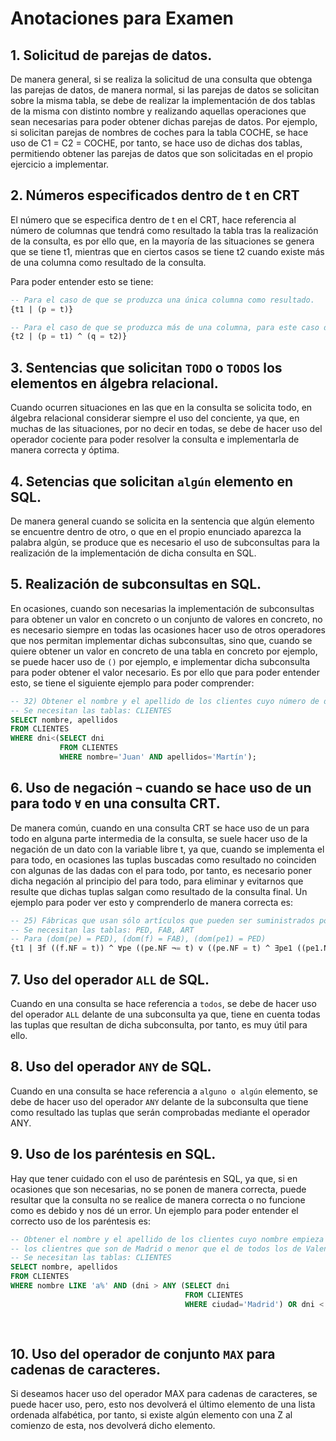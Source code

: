 # Anotaciones para Examen

## 1. Solicitud de parejas de datos.

De manera general, si se realiza la solicitud de una consulta que obtenga las parejas de datos, de manera normal,
si las parejas de datos se solicitan sobre la misma tabla, se debe de realizar la implementación de dos tablas
de la misma con distinto nombre y realizando aquellas operaciones que sean necesarias para poder obtener dichas parejas
de datos. Por ejemplo, si solicitan parejas de nombres de coches para la tabla COCHE, se hace uso de C1 = C2 = COCHE,
por tanto, se hace uso de dichas dos tablas, permitiendo obtener las parejas de datos que son solicitadas
en el propio ejercicio a implementar.

## 2. Números especificados dentro de t en CRT

El número que se especifica dentro de t en el CRT, hace referencia al número de columnas que tendrá como resultado
la tabla tras la realización de la consulta, es por ello que, en la mayoría de las situaciones se genera que se tiene
t1, mientras que en ciertos casos se tiene t2 cuando existe más de una columna como resultado de la consulta.

Para poder entender esto se tiene:
```sql
-- Para el caso de que se produzca una única columna como resultado.
{t1 | (p = t)}
```

```sql
-- Para el caso de que se produzca más de una columna, para este caso dos.
{t2 | (p = t1) ^ (q = t2)}
```

## 3. Sentencias que solicitan `TODO` o `TODOS` los elementos en álgebra relacional.

Cuando ocurren situaciones en las que en la consulta se solicita todo, en álgebra relacional considerar siempre
el uso del conciente, ya que, en muchas de las situaciones, por no decir en todas, se debe de hacer uso del
operador cociente para poder resolver la consulta e implementarla de manera correcta y óptima.

## 4. Setencias que solicitan `algún` elemento en SQL.

De manera general cuando se solicita en la sentencia que algún elemento se encuentre dentro de otro, o que en el
propio enunciado aparezca la palabra algún, se produce que es necesario el uso de subconsultas para la realización
de la implementación de dicha consulta en SQL.

## 5. Realización de subconsultas en SQL.

En ocasiones, cuando son necesarias la implementación de subconsultas para obtener un valor en concreto o
un conjunto de valores en concreto, no es necesario siempre en todas las ocasiones hacer uso de otros operadores
que nos permitan implementar dichas subconsultas, sino que, cuando se quiere obtener un valor en concreto de una
tabla en concreto por ejemplo, se puede hacer uso de `()` por ejemplo, e implementar dicha subconsulta para poder
obtener el valor necesario. Es por ello que para poder entender esto, se tiene el siguiente ejemplo para poder
comprender:
```sql
-- 32) Obtener el nombre y el apellido de los clientes cuyo número de dni es menor que el del cliente 'Juan Martín'.\
-- Se necesitan las tablas: CLIENTES
SELECT nombre, apellidos
FROM CLIENTES
WHERE dni<(SELECT dni
           FROM CLIENTES
           WHERE nombre='Juan' AND apellidos='Martín');
```

## 6. Uso de negación `¬` cuando se hace uso de un para todo `∀` en una consulta CRT.

De manera común, cuando en una consulta CRT se hace uso de un para todo en alguna parte intermedia de la consulta,
se suele hacer uso de la negación de un dato con la variable libre t, ya que, cuando se implementa el para todo, 
en ocasiones las tuplas buscadas como resultado no coinciden con algunas de las dadas con el para todo, por tanto,
es necesario poner dicha negación al principio del para todo, para eliminar y evitarnos que resulte que dichas
tuplas salgan como resultado de la consulta final. Un ejemplo para poder ver esto y comprenderlo de manera
correcta es:

```sql
-- 25) Fábricas que usan sólo artículos que pueden ser suministrados por el proveedor P1.\
-- Se necesitan las tablas: PED, FAB, ART
-- Para (dom(pe) = PED), (dom(f) = FAB), (dom(pe1) = PED)
{t1 | ∃f ((f.NF = t)) ^ ∀pe ((pe.NF ¬= t) v ((pe.NF = t) ^ ∃pe1 ((pe1.NA = pe.NA ^ pe1.NP = 'P1'))))}
```

## 7. Uso del operador `ALL` de SQL.

Cuando en una consulta se hace referencia a `todos`, se debe de hacer uso del operador `ALL` delante de una subconsulta
ya que, tiene en cuenta todas las tuplas que resultan de dicha subconsulta, por tanto, es muy útil para ello.

## 8. Uso del operador `ANY` de SQL.

Cuando en una consulta se hace referencia a `alguno o algún` elemento, se debe de hacer uso del operador `ANY` delante
de la subconsulta que tiene como resultado las tuplas que serán comprobadas mediante el operador ANY.

## 9. Uso de los paréntesis en SQL.

Hay que tener cuidado con el uso de paréntesis en SQL, ya que, si en ocasiones que son necesarias, no se ponen de
manera correcta, puede resultar que la consulta no se realice de manera correcta o no funcione como es debido y
nos dé un error. Un ejemplo para poder entender el correcto uso de los paréntesis es:

```sql
-- Obtener el nombre y el apellido de los clientes cuyo nombre empieza por a y cuyo dni es mayor que el de alguno de
-- los clientres que son de Madrid o menor que el de todos los de Valencia.\
-- Se necesitan las tablas: CLIENTES
SELECT nombre, apellidos
FROM CLIENTES
WHERE nombre LIKE 'a%' AND (dni > ANY (SELECT dni
                                       FROM CLIENTES
                                       WHERE ciudad='Madrid') OR dni < ALL (SELECT dni
                                                                            FROM CLIENTES
                                                                            WHERE ciudad='Valencia'));
```

## 10. Uso del operador de conjunto `MAX` para cadenas de caracteres.

Si deseamos hacer uso del operador MAX para cadenas de caracteres, se puede hacer uso, pero, esto nos devolverá
el último elemento de una lista ordenada alfabética, por tanto, si existe algún elemento con una Z al comienzo de esta,
nos devolverá dicho elemento.
